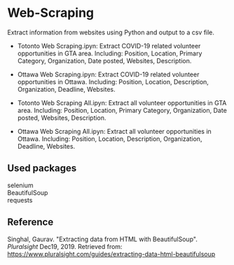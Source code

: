 # Web-Scraping
Extract information from websites using Python and output to a csv file. 

*  Totonto Web Scraping.ipyn: Extract COVID-19 related volunteer opportunities in GTA area. Including: Position, Location, Primary Category, Organization, Date posted, Websites, Description.

*  Ottawa Web Scraping.ipyn: Extract COVID-19 related volunteer opportunities in Ottawa. Including: Position, Location, Description, Organization, Deadline, Websites.

*  Totonto Web Scraping All.ipyn: Extract all volunteer opportunities in GTA area. Including: Position, Location, Primary Category, Organization, Date posted, Websites, Description.

*  Ottawa Web Scraping All.ipyn: Extract all volunteer opportunities in Ottawa. Including: Position, Location, Description, Organization, Deadline, Websites.

## Used packages
selenium
<br> BeautifulSoup
<br> requests

## Reference
Singhal, Gaurav. "Extracting data from HTML with BeautifulSoup". *Pluralsight* Dec19, 2019. Retrieved from: https://www.pluralsight.com/guides/extracting-data-html-beautifulsoup
